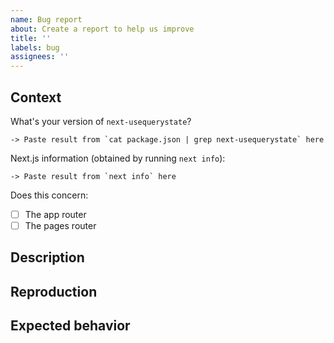 ```yaml
---
name: Bug report
about: Create a report to help us improve
title: ''
labels: bug
assignees: ''
---
```


<!-- Please read and follow the issue template. Issues submitted without a reproduction and context will take longer to resolve. -->

## Context

What's your version of `next-usequerystate`?

```
-> Paste result from `cat package.json | grep next-usequerystate` here
```

Next.js information (obtained by running `next info`):

```
-> Paste result from `next info` here
```

Does this concern:

<!-- Replace the space with an x between the square brackets to tick the relevant box(es) -->

- [ ] The app router
- [ ] The pages router

## Description

<!-- A clear and concise description of what the bug is. -->

## Reproduction

<!-- Please provide a minimal reproduction in a CodeSandbox playground or dedicated repository, along with the steps to take to encounter the issue.

Example: Steps to reproduce the behavior:

1. Go to '...'
2. Click on '....'
3. Scroll down to '....'
4. See error

 -->

## Expected behavior

<!-- A clear and concise description of what you expected to happen, and what happened instead. -->
